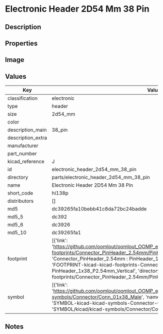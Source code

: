 # Electronic Header 2D54 Mm 38 Pin

## Description

## Properties


## Image


## Values

| Key | Value |
| --- | --- |
| classification | electronic |
| type | header |
| size | 2d54_mm |
| color |  |
| description_main | 38_pin |
| description_extra |  |
| manufacturer |  |
| part_number |  |
| kicad_reference | J |
| id | electronic_header_2d54_mm_38_pin |
| directory | parts/electronic_header_2d54_mm_38_pin |
| name | Electronic Header 2D54 Mm 38 Pin |
| short_code | hi138p |
| distributors | [] |
| md5 | dc39265fa10bebb41c8da72bc24badde |
| md5_5 | dc392 |
| md5_6 | dc3926 |
| md5_10 | dc39265fa1 |
| footprint | [{'link': 'https://github.com/oomlout/oomlout_OOMP_eda_V2/tree/main/FOOTPRINT/kicad/kicad-footprints/Connector_PinHeader_2.54mm/PinHeader_1x38_P2.54mm_Vertical', 'name': 'Connector_PinHeader_2.54mm : PinHeader_1x38_P2.54mm_Vertical', 'id': 'FOOTPRINT-kicad-kicad-footprints-Connector_PinHeader_2.54mm-PinHeader_1x38_P2.54mm_Vertical', 'directory': 'FOOTPRINT/kicad/kicad-footprints/Connector_PinHeader_2.54mm/PinHeader_1x38_P2.54mm_Vertical/'}] |
| symbol | [{'link': 'https://github.com/oomlout/oomlout_OOMP_eda_V2/tree/main/SYMBOL/kicad/kicad-symbols/Connector/Conn_01x38_Male', 'name': 'Connector : Conn_01x38_Male', 'id': 'SYMBOL-kicad-kicad-symbols-Connector-Conn_01x38_Male', 'directory': 'SYMBOL/kicad/kicad-symbols/Connector/Conn_01x38_Male/'}] |

## Notes

